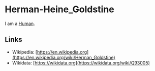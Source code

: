 # Herman-Heine_Goldstine

I am a [Human](40000001.md).

## Links

- Wikipedia: [https://en.wikipedia.org](https://en.wikipedia.org/wiki/Herman_Goldstine)
- Wikidata: [https://wikidata.org](https://wikidata.org/wiki/Q93005)
